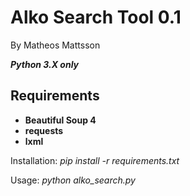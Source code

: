 # Alko Search Tool 0.1
By Matheos Mattsson

***Python 3.X only***

## Requirements
- **Beautiful Soup 4**
- **requests**
- **lxml**

Installation: *pip install -r requirements.txt*

Usage: *python alko_search.py*
